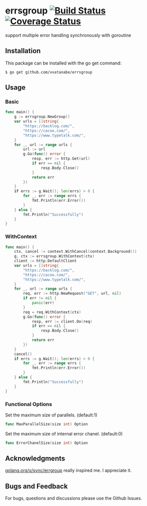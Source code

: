 # errsgroup [![Build Status](https://travis-ci.org/vvatanabe/errsgroup.svg?branch=master)](https://travis-ci.org/vvatanabe/errsgroup) [![Coverage Status](https://coveralls.io/repos/github/vvatanabe/errsgroup/badge.svg?branch=master)](https://coveralls.io/github/vvatanabe/errsgroup?branch=master)
support multiple error handling synchronously with goroutine

## Installation
This package can be installed with the go get command:
```
$ go get github.com/vvatanabe/errsgroup
```

## Usage

### Basic

``` go
func main() {
	g := errsgroup.NewGroup()
	var urls = []string{
		"https://backlog.com/",
		"https://cacoo.com/",
		"https://www.typetalk.com/",
	}
	for _, url := range urls {
		url := url
		g.Go(func() error {
			resp, err := http.Get(url)
			if err == nil {
				resp.Body.Close()
			}
			return err
		})
	}
	if errs := g.Wait(); len(errs) > 0 {
		for _, err := range errs {
			fmt.Println(err.Error())
		}
	} else {
		fmt.Println("Successfully")
	}
}
```

### WithContext

``` go
func main() {
	ctx, cancel := context.WithCancel(context.Background())
	g, ctx := errsgroup.WithContext(ctx)
	client := http.DefaultClient
	var urls = []string{
		"https://backlog.com/",
		"https://cacoo.com/",
		"https://www.typetalk.com/",
	}
	for _, url := range urls {
		req, err := http.NewRequest("GET", url, nil)
		if err != nil {
			panic(err)
		}
		req = req.WithContext(ctx)
		g.Go(func() error {
			resp, err := client.Do(req)
			if err == nil {
				resp.Body.Close()
			}
			return err
		})
	}
	cancel()
	if errs := g.Wait(); len(errs) > 0 {
		for _, err := range errs {
			fmt.Println(err.Error())
		}
	} else {
		fmt.Println("Successfully")
	}
}
```

### Functional Options
Set the maximum size of parallels. (default:1)
```go
func MaxParallelSize(size int) Option
```
Set the maximum size of internal error chanel. (default:0)
```go
func ErrorChanelSize(size int) Option
```

## Acknowledgments
[golang.org/x/sync/errgroup](https://github.com/golang/sync/tree/master/errgroup) really inspired me. I appreciate it.

## Bugs and Feedback
For bugs, questions and discussions please use the Github Issues.